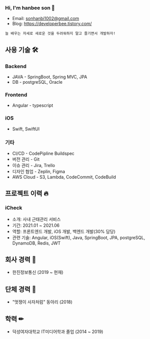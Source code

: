### Hi, I'm hanbee son 👋
- Email: sonhanbi1002@gmail.com
- Blog: https://developerbee.tistory.com/

<!--
**hanbee1005/hanbee1005** is a ✨ _special_ ✨ repository because its `README.md` (this file) appears on your GitHub profile.

Here are some ideas to get you started:

- 🔭 I’m currently working on ...
- 🌱 I’m currently learning ...
- 👯 I’m looking to collaborate on ...
- 🤔 I’m looking for help with ...
- 💬 Ask me about ...
- 📫 How to reach me: ...
- 😄 Pronouns: ...
- ⚡ Fun fact: ...
-->

```
늘 배우는 자세로 새로운 것을 두려워하지 말고 즐기면서 개발하자!
```      
 
## 사용 기술 🛠
### Backend
- JAVA - SpringBoot, Spring MVC, JPA
- DB - postgreSQL, Oracle

### Frontend
- Angular - typescript

### iOS
- Swift, SwiftUI

### 기타
- CI/CD - CodePipline Buildspec
- 버전 관리 - Git
- 이슈 관리 - Jira, Trello
- 디자인 협업 - Zeplin, Figma
- AWS Cloud - S3, Lambda, CodeCommit, CodeBuild

## 프로젝트 이력 🔥
### iCheck
- 소개: 사내 근태관리 서비스
- 기간: 2021.01 ~ 2021.06
- 역할: 프론트엔드 개발, iOS 개발, 백엔드 개발(30% 담당)
- 관련 기술: Angular, iOS(Swift), Java, SpringBoot, JPA, postgreSQL, DynamoDB, Redis, JWT

## 회사 경력 💼
- 한진정보통신 (2019 ~ 현재)

## 단체 경력 👥
- "멋쟁이 사자처럼" 동아리 (2018)

## 학력 ✏
- 덕성여자대학교 IT미디어학과 졸업 (2014 ~ 2019)
